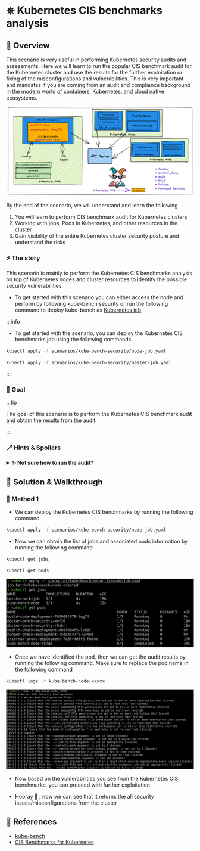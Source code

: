 # ⎈ Kubernetes CIS benchmarks analysis

## 🙌 Overview

This scenario is very useful in performing Kubernetes security audits and assessments. Here we will learn to run the popular CIS benchmark audit for the Kubernetes cluster and use the results for the further exploitation or fixing of the misconfigurations and vulnerabilities. This is very important and mandates if you are coming from an audit and compliance background in the modern world of containers, Kubernetes, and cloud native ecosystems.

![](images/scenario-6.png)

By the end of the scenario, we will understand and learn the following

1. You will learn to perform CIS benchmark audit for Kubernetes clusters
2. Working with jobs, Pods in Kubernetes, and other resources in the cluster
4. Gain visibility of the entire Kubernetes cluster security posture and understand the risks

### ⚡️ The story

This scenario is mainly to perform the Kubernetes CIS benchmarks analysis on top of Kubernetes nodes and cluster resources to identify the possible security vulnerabilities.

* To get started with this scenario you can either access the node and perform by following kube-bench security or run the following command to deploy kube-bench as [Kubernetes job](https://kubernetes.io/docs/concepts/workloads/controllers/job/)

:::info

* To get started with the scenario, you can deploy the Kubernetes CIS benchmarks job using the following commands

```bash
kubectl apply -f scenarios/kube-bench-security/node-job.yaml
```

```bash
kubectl apply -f scenarios/kube-bench-security/master-job.yaml
```

:::


### 🎯 Goal


:::tip

The goal of this scenario is to perform the Kubernetes CIS benchmark audit and obtain the results from the audit.

:::

### 🪄 Hints & Spoilers

<details>
  <summary><b>✨ Not sure how to run the audit? </b></summary>
  <div>
    <div>Refer to <b>kube-bench</b> directory and manifests. Also docs can be found here <a href="https://github.com/aquasecurity/kube-bench">https://github.com/aquasecurity/kube-bench</a> 🙌</div>
  </div>
</details>

## 🎉 Solution & Walkthrough

### 🎲 Method 1

* We can deploy the Kubernetes CIS benchmarks by running the following command

```bash
kubectl apply -f scenarios/kube-bench-security/node-job.yaml
```

* Now we can obtain the list of jobs and associated pods information by running the following command

```
kubectl get jobs
```

```bash
kubectl get pods
```

![Scenario 6 Kube bench job](images/sc-6-1.png)

* Once we have identified the pod, then we can get the audit results by running the following command. Make sure to replace the pod name in the following command

```bash
kubectl logs -f kube-bench-node-xxxxx
```

![Scenario 6 Kube bench output](images/sc-6-2.png)

* Now based on the vulnerabilities you see from the Kubernetes CIS benchmarks, you can proceed with further exploitation

* Hooray 🥳 , now we can see that it returns the all security issues/misconfigurations from the cluster

## 🔖 References

* [kube-bench](https://github.com/aquasecurity/kube-bench)
* [CIS Benchmarks for Kubernetes](https://www.cisecurity.org/benchmark/kubernetes)
